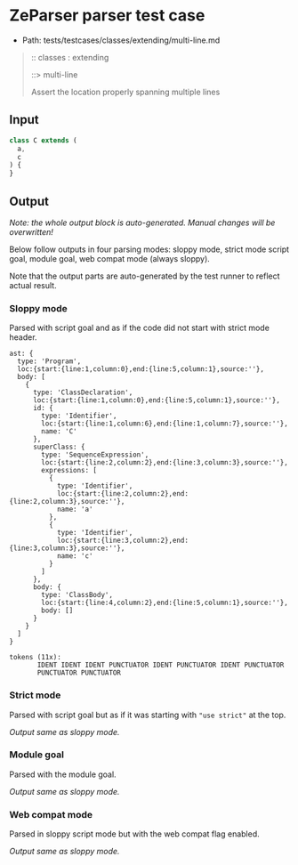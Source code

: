 # ZeParser parser test case

- Path: tests/testcases/classes/extending/multi-line.md

> :: classes : extending
>
> ::> multi-line
>
> Assert the location properly spanning multiple lines

## Input

`````js
class C extends (
  a,
  c
) {
}
`````

## Output

_Note: the whole output block is auto-generated. Manual changes will be overwritten!_

Below follow outputs in four parsing modes: sloppy mode, strict mode script goal, module goal, web compat mode (always sloppy).

Note that the output parts are auto-generated by the test runner to reflect actual result.

### Sloppy mode

Parsed with script goal and as if the code did not start with strict mode header.

`````
ast: {
  type: 'Program',
  loc:{start:{line:1,column:0},end:{line:5,column:1},source:''},
  body: [
    {
      type: 'ClassDeclaration',
      loc:{start:{line:1,column:0},end:{line:5,column:1},source:''},
      id: {
        type: 'Identifier',
        loc:{start:{line:1,column:6},end:{line:1,column:7},source:''},
        name: 'C'
      },
      superClass: {
        type: 'SequenceExpression',
        loc:{start:{line:2,column:2},end:{line:3,column:3},source:''},
        expressions: [
          {
            type: 'Identifier',
            loc:{start:{line:2,column:2},end:{line:2,column:3},source:''},
            name: 'a'
          },
          {
            type: 'Identifier',
            loc:{start:{line:3,column:2},end:{line:3,column:3},source:''},
            name: 'c'
          }
        ]
      },
      body: {
        type: 'ClassBody',
        loc:{start:{line:4,column:2},end:{line:5,column:1},source:''},
        body: []
      }
    }
  ]
}

tokens (11x):
       IDENT IDENT IDENT PUNCTUATOR IDENT PUNCTUATOR IDENT PUNCTUATOR
       PUNCTUATOR PUNCTUATOR
`````

### Strict mode

Parsed with script goal but as if it was starting with `"use strict"` at the top.

_Output same as sloppy mode._

### Module goal

Parsed with the module goal.

_Output same as sloppy mode._

### Web compat mode

Parsed in sloppy script mode but with the web compat flag enabled.

_Output same as sloppy mode._
